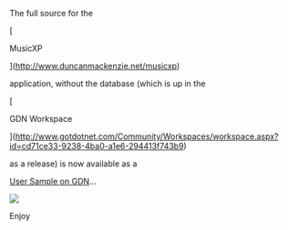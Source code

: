 The full source for the

[

MusicXP

](http://www.duncanmackenzie.net/musicxp)

 application, without the database (which is up in the

[

GDN Workspace

](http://www.gotdotnet.com/Community/Workspaces/workspace.aspx?id=cd71ce33-9238-4ba0-a1e6-294413f743b9)

as a release) is now available as a

 [User Sample on GDN](http://www.gotdotnet.com/Community/UserSamples/Details.aspx?SampleGuid=84a212fe-3ba5-4fc2-80f3-72f8e3202436)...

![](http://www.duncanmackenzie.net/musicxp/images/albumlist.png)

Enjoy